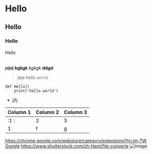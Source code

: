 # Hello
## Hello
### Hello
###### Hello
~~jdjdj~~
**kgkgk**
*kgkgk*
**ddgd**
>jeje
hello `world`

```python=
def Hello()
    print('hello world')

```

- jjfj


| Column 1 | Column 2 | Column 3 |
| -------- | -------- | -------- |
|:1   :|2    | 3     |
|1|f|g

<https://chrome.google.com/webstore/category/extensions?hl=zh-TW>
[Google](https://chrome.google.com/webstore/category/extensions?hl=zh-TW)
https://www.shutterstock.com/zh-Hant/file-converte
![image](https://pbs.twimg.com/media/DfkhrO1XUAEYkdw.jpg)